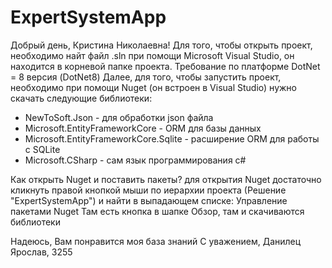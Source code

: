 # ExpertSystemApp

Добрый день, Кристина Николаевна! 
Для того, чтобы открыть проект, необходимо найт файл .sln при помощи Microsoft Visual Studio, он находится в корневой папке проекта. 
Требование по платформе DotNet = 8 версия (DotNet8)
Далее, для того, чтобы запустить проект, необходимо при помощи Nuget (он встроен в Visual Studio) нужно скачать следующие библиотеки: 
* NewToSoft.Json - для обработки json файла
* Microsoft.EntityFrameworkCore - ORM для базы данных
* Microsoft.EntityFrameworkCore.Sqlite - расширение ORM для работы с SQLite
* Microsoft.CSharp  - сам язык программирования c#


Как открыть Nuget и поставить пакеты?
для открытия Nuget достаточно кликнуть правой кнопкой мыши по иерархии проекта (Решение "ExpertSystemApp") и найти в выпадающем списке: Управление пакетами Nuget
Там есть кнопка в шапке Обзор, там и скачиваются библиотеки


Надеюсь, Вам понравится моя база знаний
С уважением, Данилец Ярослав, 3255
